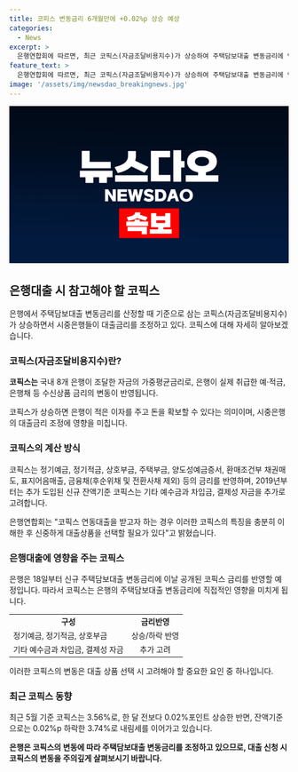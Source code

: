 ```yaml
---
title: 코피스 변동금리 6개월만에 +0.02%p 상승 예상
categories:
  - News
excerpt: >
  은행연합회에 따르면, 최근 코픽스(자금조달비용지수)가 상승하여 주택담보대출 변동금리에 영향을 미치고 있다. 5월 코픽스는 3.56%로 전월대비 0.02%포인트 상승했으며, 이는 6개월 만에 반등한 것이다. 그러나 잔액기준으로는 3.74%로 전월대비 0.02%p 하락한 내림세를 보였다. 이러한 상황에서 은행들은 코픽스를 반영한 신규 주택담보대출 변동금리를 적용할 예정이며, 대출상품을 선택할 때 코픽스의 특징을 충분히 고려해야 한다는 은행연합회의 조언이 더해졌다.
feature_text: >
  은행연합회에 따르면, 최근 코픽스(자금조달비용지수)가 상승하여 주택담보대출 변동금리에 영향을 미치고 있다. 5월 코픽스는 3.56%로 전월대비 0.02%포인트 상승했으며, 이는 6개월 만에 반등한 것이다. 그러나 잔액기준으로는 3.74%로 전월대비 0.02%p 하락한 내림세를 보였다. 이러한 상황에서 은행들은 코픽스를 반영한 신규 주택담보대출 변동금리를 적용할 예정이며, 대출상품을 선택할 때 코픽스의 특징을 충분히 고려해야 한다는 은행연합회의 조언이 더해졌다.
image: '/assets/img/newsdao_breakingnews.jpg'
---
```


<p><img src="/assets/img/newsdao_breakingnews.jpg" alt="implanttips 속보" /></p>

<h2 data-ke-size="size26">은행대출 시 참고해야 할 코픽스</h2>

<p data-ke-size="size16">은행에서 주택담보대출 변동금리를 산정할 때 기준으로 삼는 코픽스(자금조달비용지수)가 상승하면서 시중은행들이 대출금리를 조정하고 있다. 코픽스에 대해 자세히 알아보겠습니다.</p>

<h3><b>코픽스(자금조달비용지수)란?</b></h3>

<p data-ke-size="size16"><b>코픽스는</b> 국내 8개 은행이 조달한 자금의 가중평균금리로, 은행이 실제 취급한 예·적금, 은행채 등 수신상품 금리의 변동이 반영됩니다.</p>

<p data-ke-size="size16">코픽스가 상승하면 은행이 적은 이자를 주고 돈을 확보할 수 있다는 의미이며, 시중은행의 대출금리 조정에 영향을 미칩니다.</p>

<h3><b>코픽스의 계산 방식</b></h3>

<p data-ke-size="size16">코픽스는 정기예금, 정기적금, 상호부금, 주택부금, 양도성예금증서, 환매조건부 채권매도, 표지어음매출, 금융채(후순위채 및 전환사채 제외) 등의 금리를 반영하며, 2019년부터는 추가 도입된 신규 잔액기준 코픽스는 기타 예수금과 차입금, 결제성 자금을 추가로 고려합니다.</p>

<p data-ke-size="size16">은행연합회는 "코픽스 연동대출을 받고자 하는 경우 이러한 코픽스의 특징을 충분히 이해한 후 신중하게 대출상품을 선택할 필요가 있다"고 밝혔습니다.</p>

<h3><b>은행대출에 영향을 주는 코픽스</b></h3>

<p data-ke-size="size16">은행은 18일부터 신규 주택담보대출 변동금리에 이날 공개된 코픽스 금리를 반영할 예정입니다. 따라서 코픽스는 은행의 주택담보대출 변동금리에 직접적인 영향을 미치게 됩니다.</p>

<table>
    <tbody>
        <tr>
            <td style="text-align: center; height: 17px;"><b>구성</b></td>
            <td style="text-align: center; height: 17px;"><b>금리반영</b></td>
        </tr>
        <tr>
            <td style="text-align: left; height: 17px;">정기예금, 정기적금, 상호부금</td>
            <td style="text-align: center; height: 17px;">상승/하락 반영</td>
        </tr>
        <tr>
            <td style="text-align: left; height: 17px;">기타 예수금과 차입금, 결제성 자금</td>
            <td style="text-align: center; height: 17px;">추가 고려</td>
        </tr>
    </tbody>
</table>

<p data-ke-size="size16">이러한 코픽스의 변동은 대출 상품 선택 시 고려해야 할 중요한 요인 중 하나입니다.</p>

<h3><b>최근 코픽스 동향</b></h3>

<p data-ke-size="size16">최근 5월 기준 코픽스는 3.56%로, 한 달 전보다 0.02%포인트 상승한 반면, 잔액기준으로는 0.02%p 하락한 3.74%로 내림세를 이어가고 있습니다.</p>

<p data-ke-size="size16"><b>은행은 코픽스의 변동에 따라 주택담보대출 변동금리를 조정하고 있으므로, 대출 신청 시 코픽스의 변동을 주의깊게 살펴보시기 바랍니다.</b></p>


